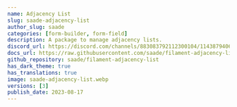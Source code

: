 ```yaml
---
name: Adjacency List
slug: saade-adjacency-list
author_slug: saade
categories: [form-builder, form-field]
description: A package to manage adjacency lists.
discord_url: https://discord.com/channels/883083792112300104/1143879406855659572
docs_url: https://raw.githubusercontent.com/saade/filament-adjacency-list/3.x/README.md
github_repository: saade/filament-adjacency-list
has_dark_theme: true
has_translations: true
image: saade-adjacency-list.webp
versions: [3]
publish_date: 2023-08-17
---
```

